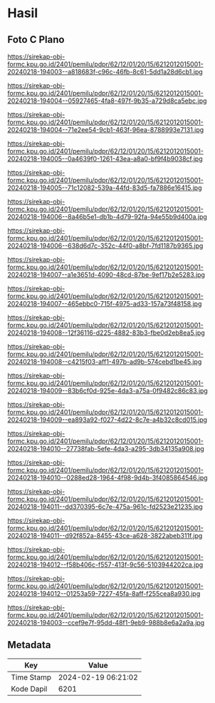 # Hasil

## Foto C Plano

https://sirekap-obj-formc.kpu.go.id/2401/pemilu/pdpr/62/12/01/20/15/6212012015001-20240218-194003--a818683f-c96c-46fb-8c61-5dd1a28d6cb1.jpg

https://sirekap-obj-formc.kpu.go.id/2401/pemilu/pdpr/62/12/01/20/15/6212012015001-20240218-194004--05927465-4fa8-497f-9b35-a729d8ca5ebc.jpg

https://sirekap-obj-formc.kpu.go.id/2401/pemilu/pdpr/62/12/01/20/15/6212012015001-20240218-194004--71e2ee54-9cb1-463f-96ea-8788993e7131.jpg

https://sirekap-obj-formc.kpu.go.id/2401/pemilu/pdpr/62/12/01/20/15/6212012015001-20240218-194005--0a4639f0-1261-43ea-a8a0-bf9f4b9038cf.jpg

https://sirekap-obj-formc.kpu.go.id/2401/pemilu/pdpr/62/12/01/20/15/6212012015001-20240218-194005--71c12082-539a-44fd-83d5-fa7886e16415.jpg

https://sirekap-obj-formc.kpu.go.id/2401/pemilu/pdpr/62/12/01/20/15/6212012015001-20240218-194006--8a46b5e1-db1b-4d79-92fa-94e55b9d400a.jpg

https://sirekap-obj-formc.kpu.go.id/2401/pemilu/pdpr/62/12/01/20/15/6212012015001-20240218-194006--638d6d7c-352c-44f0-a8bf-7fd1187b9365.jpg

https://sirekap-obj-formc.kpu.go.id/2401/pemilu/pdpr/62/12/01/20/15/6212012015001-20240218-194007--a1e3651d-4090-48cd-87be-9ef17b2e5283.jpg

https://sirekap-obj-formc.kpu.go.id/2401/pemilu/pdpr/62/12/01/20/15/6212012015001-20240218-194007--465ebbc0-715f-4975-ad33-157a73f48158.jpg

https://sirekap-obj-formc.kpu.go.id/2401/pemilu/pdpr/62/12/01/20/15/6212012015001-20240218-194008--12f36116-d225-4882-83b3-fbe0d2eb8ea5.jpg

https://sirekap-obj-formc.kpu.go.id/2401/pemilu/pdpr/62/12/01/20/15/6212012015001-20240218-194008--c4215f03-aff1-497b-ad9b-574cebd1be45.jpg

https://sirekap-obj-formc.kpu.go.id/2401/pemilu/pdpr/62/12/01/20/15/6212012015001-20240218-194009--83b6cf0d-925e-4da3-a75a-0f9482c86c83.jpg

https://sirekap-obj-formc.kpu.go.id/2401/pemilu/pdpr/62/12/01/20/15/6212012015001-20240218-194009--ea893a92-f027-4d22-8c7e-a4b32c8cd015.jpg

https://sirekap-obj-formc.kpu.go.id/2401/pemilu/pdpr/62/12/01/20/15/6212012015001-20240218-194010--27738fab-5efe-4da3-a295-3db34135a908.jpg

https://sirekap-obj-formc.kpu.go.id/2401/pemilu/pdpr/62/12/01/20/15/6212012015001-20240218-194010--0288ed28-1964-4f98-9d4b-3f4085864546.jpg

https://sirekap-obj-formc.kpu.go.id/2401/pemilu/pdpr/62/12/01/20/15/6212012015001-20240218-194011--dd370395-6c7e-475a-961c-fd2523e21235.jpg

https://sirekap-obj-formc.kpu.go.id/2401/pemilu/pdpr/62/12/01/20/15/6212012015001-20240218-194011--d92f852a-8455-43ce-a628-3822abeb311f.jpg

https://sirekap-obj-formc.kpu.go.id/2401/pemilu/pdpr/62/12/01/20/15/6212012015001-20240218-194012--f58b406c-f557-413f-9c56-5103944202ca.jpg

https://sirekap-obj-formc.kpu.go.id/2401/pemilu/pdpr/62/12/01/20/15/6212012015001-20240218-194012--01253a59-7227-45fa-8aff-f255cea8a930.jpg

https://sirekap-obj-formc.kpu.go.id/2401/pemilu/pdpr/62/12/01/20/15/6212012015001-20240218-194003--ccef9e7f-95dd-48f1-9eb9-988b8e6a2a9a.jpg


## Metadata

| Key        | Value               |
| ---------- | ------------------- |
| Time Stamp | 2024-02-19 06:21:02 |
| Kode Dapil | 6201                |



